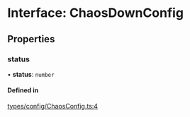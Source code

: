 # Interface: ChaosDownConfig

## Properties

### status

• **status**: `number`

#### Defined in

[types/config/ChaosConfig.ts:4](https://github.com/hachibu/reliable-fetch/blob/main/src/types/config/ChaosConfig.ts#L4)
